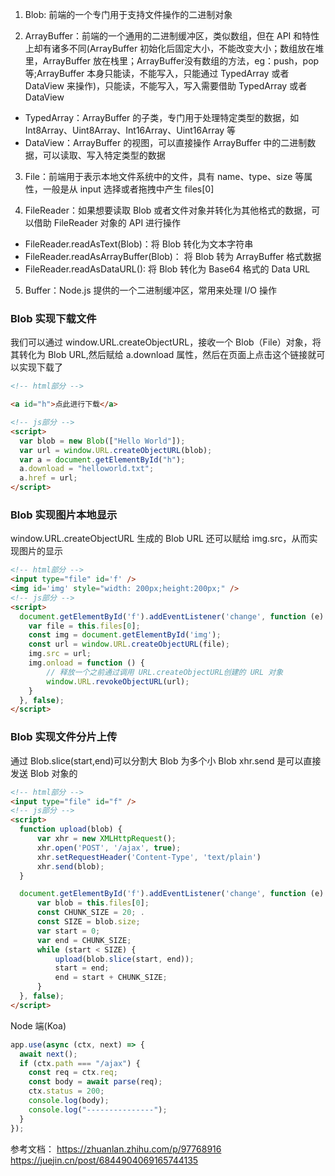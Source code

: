 1. Blob: 前端的一个专门用于支持文件操作的二进制对象

2. ArrayBuffer：前端的一个通用的二进制缓冲区，类似数组，但在 API 和特性上却有诸多不同(ArrayBuffer 初始化后固定大小，不能改变大小；数组放在堆里，ArrayBuffer 放在栈里；ArrayBuffer没有数组的方法，eg：push，pop等;ArrayBuffer 本身只能读，不能写入，只能通过 TypedArray 或者 DataView 来操作)，只能读，不能写入，写入需要借助 TypedArray 或者 DataView

- TypedArray：ArrayBuffer 的子类，专门用于处理特定类型的数据，如 Int8Array、Uint8Array、Int16Array、Uint16Array 等
- DataView：ArrayBuffer 的视图，可以直接操作 ArrayBuffer 中的二进制数据，可以读取、写入特定类型的数据

3. File：前端用于表示本地文件系统中的文件，具有 name、type、size 等属性，一般是从 input 选择或者拖拽中产生 files[0]

4. FileReader：如果想要读取 Blob 或者文件对象并转化为其他格式的数据，可以借助 FileReader 对象的 API 进行操作

- FileReader.readAsText(Blob)：将 Blob 转化为文本字符串
- FileReader.readAsArrayBuffer(Blob)： 将 Blob 转为 ArrayBuffer 格式数据
- FileReader.readAsDataURL(): 将 Blob 转化为 Base64 格式的 Data URL

5. Buffer：Node.js 提供的一个二进制缓冲区，常用来处理 I/O 操作

### Blob 实现下载文件

我们可以通过 window.URL.createObjectURL，接收一个 Blob（File）对象，将其转化为 Blob URL,然后赋给 a.download 属性，然后在页面上点击这个链接就可以实现下载了

```md
<!-- html部分 -->

<a id="h">点此进行下载</a>

<!-- js部分 -->
<script>
  var blob = new Blob(["Hello World"]);
  var url = window.URL.createObjectURL(blob);
  var a = document.getElementById("h");
  a.download = "helloworld.txt";
  a.href = url;
</script>
```

### Blob 实现图片本地显示

window.URL.createObjectURL 生成的 Blob URL 还可以赋给 img.src，从而实现图片的显示

```md
<!-- html部分 -->
<input type="file" id='f' />
<img id='img' style="width: 200px;height:200px;" />
<!-- js部分 -->
<script>
  document.getElementById('f').addEventListener('change', function (e) {
    var file = this.files[0];
    const img = document.getElementById('img');
    const url = window.URL.createObjectURL(file);
    img.src = url;
    img.onload = function () {
        // 释放一个之前通过调用 URL.createObjectURL创建的 URL 对象
        window.URL.revokeObjectURL(url);
    }
  }, false);
</script>
```

### Blob 实现文件分片上传

通过 Blob.slice(start,end)可以分割大 Blob 为多个小 Blob
xhr.send 是可以直接发送 Blob 对象的

```html
<!-- html部分 -->
<input type="file" id="f" />
<!-- js部分 -->
<script>
  function upload(blob) {
      var xhr = new XMLHttpRequest();
      xhr.open('POST', '/ajax', true);
      xhr.setRequestHeader('Content-Type', 'text/plain')
      xhr.send(blob);
  }

  document.getElementById('f').addEventListener('change', function (e) {
      var blob = this.files[0];
      const CHUNK_SIZE = 20; .
      const SIZE = blob.size;
      var start = 0;
      var end = CHUNK_SIZE;
      while (start < SIZE) {
          upload(blob.slice(start, end));
          start = end;
          end = start + CHUNK_SIZE;
      }
  }, false);
</script>
```

Node 端(Koa)

```js
app.use(async (ctx, next) => {
  await next();
  if (ctx.path === "/ajax") {
    const req = ctx.req;
    const body = await parse(req);
    ctx.status = 200;
    console.log(body);
    console.log("---------------");
  }
});
```

参考文档：
https://zhuanlan.zhihu.com/p/97768916
https://juejin.cn/post/6844904069165744135
